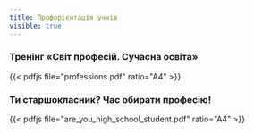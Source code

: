 ```yaml
---
title: Профорієнтація учнів
visible: true
---
```

### Тренінг «Світ професій. Сучасна освіта»

{{< pdfjs file="professions.pdf" ratio="A4" >}}

### Ти старшокласник? Час обирати професію!

{{< pdfjs file="are_you_high_school_student.pdf" ratio="A4" >}}
